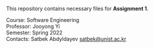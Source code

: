This repository contains necessary files for **Assignment 1**.

Course: Software Engineering  
Professor: Jooyong Yi  
Semester: Spring 2022  
Contacts: Satbek Abdyldayev <satbek@unist.ac.kr>  
